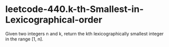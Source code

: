 # leetcode-440.k-th-Smallest-in-Lexicographical-order
Given two integers n and k, return the kth lexicographically smallest integer in the range [1, n].
